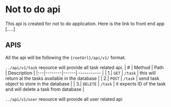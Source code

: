# Not to do api

This api is created for not to do application.
Here is the link to front end app [.....]

## APIS

All the api will be following the `{rootUrl}/api/v1/` format.

`../api/v1/task` resource will provide all task related api.
| # | Method | Path | Description |
|---|--------|------| ----------- |
| 1.| `GET` | `/task` | this will return al the tasks available in the database |
| 2.| `POST` | `/task` | send task object to store in the database |
| 3.| `DELETE` | `/task` | it expects ID of the task and will delete a task from database |

`../api/v1/user` resource will provide all user related api
